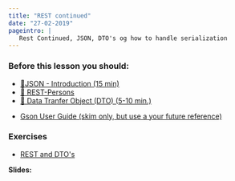 ```yaml
---
title: "REST continued"
date: "27-02-2019"
pageintro: | 
   Rest Continued, JSON, DTO's og how to handle serialization
---
```


### Before this lesson you should:

<!--BEGIN readings ##-->
- [:book:JSON - Introduction (15 min)](https://www.w3schools.com/js/js_json_intro.asp)
- [:book: REST-Persons](https://docs.google.com/document/d/1r3c76k6DRAWtPl6slgEaY23_Wh_RfDTP6y5xaao13xk/edit?usp=sharing)
- [:book: Data Tranfer Object (DTO) (5-10 min.)](https://en.wikipedia.org/wiki/Data_transfer_object)
<!--END readings ##-->
<!--BEGIN guides_#_readings ##-->
- [Gson User Guide (skim only, but use a your future reference)](https://github.com/google/gson/blob/master/UserGuide.md)
<!--END guides_#_readings ##-->

### Exercises 
<!--BEGIN exercises ##-->
- [REST and DTO's](https://docs.google.com/document/d/1XVNLjvOiI0I4PmvZ7Q4RNbQkK9KaaT_Z1yl_mhqqyy0/edit?usp=sharing)
<!--END exercises ##-->


**Slides:** 
<!--BEGIN slides ##-->

<!--END slides ##-->